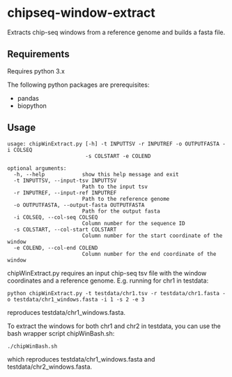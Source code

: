 # **chipseq-window-extract**
Extracts chip-seq windows from a reference genome and builds a fasta file.

## **Requirements**
Requires python 3.x

The following python packages are prerequisites:
- pandas
- biopython

## **Usage**
```
usage: chipWinExtract.py [-h] -t INPUTTSV -r INPUTREF -o OUTPUTFASTA -i COLSEQ
                         -s COLSTART -e COLEND

optional arguments:
  -h, --help            show this help message and exit
  -t INPUTTSV, --input-tsv INPUTTSV
                        Path to the input tsv
  -r INPUTREF, --input-ref INPUTREF
                        Path to the reference genome
  -o OUTPUTFASTA, --output-fasta OUTPUTFASTA
                        Path for the output fasta
  -i COLSEQ, --col-seq COLSEQ
                        Column number for the sequence ID
  -s COLSTART, --col-start COLSTART
                        Column number for the start coordinate of the window
  -e COLEND, --col-end COLEND
                        Column number for the end coordinate of the window
```
chipWinExtract.py requires an input chip-seq tsv file with the window coordinates and a reference genome. E.g. running for chr1 in testdata:
```
python chipWinExtract.py -t testdata/chr1.tsv -r testdata/chr1.fasta -o testdata/chr1_windows.fasta -i 1 -s 2 -e 3
```
reproduces testdata/chr1_windows.fasta.

To extract the windows for both chr1 and chr2 in testdata, you can use the bash wrapper script chipWinBash.sh:
```
./chipWinBash.sh
```
which reproduces testdata/chr1_windows.fasta and testdata/chr2_windows.fasta.
